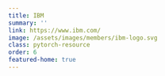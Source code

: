 ```yaml
---
title: IBM
summary: ''
link: https://www.ibm.com/
image: /assets/images/members/ibm-logo.svg
class: pytorch-resource
order: 6
featured-home: true
---
```

